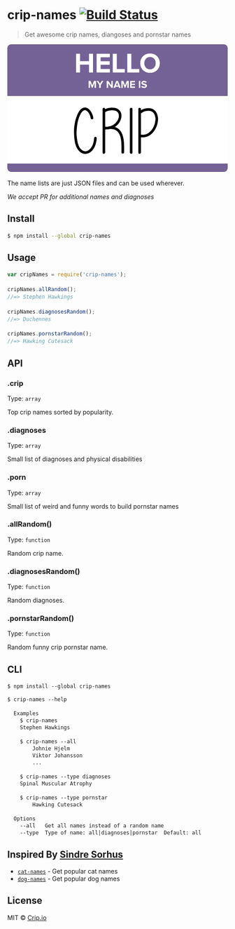 # crip-names [![Build Status](https://travis-ci.org/crip/crip-names.svg)](https://travis-ci.org/crip/crip-names)

> Get awesome crip names, diangoses and pornstar names

<img src="crip-names.svg" alt="Crip Names">

The name lists are just JSON files and can be used wherever.

_We accept PR for additional names and diagnoses_

## Install

```sh
$ npm install --global crip-names
```

## Usage

```javascript
var cripNames = require('crip-names');

cripNames.allRandom();
//=> Stephen Hawkings

cripNames.diagnosesRandom();
//=> Duchennes

cripNames.pornstarRandom();
//=> Hawking Cutesack
```

## API

### .crip

Type: `array`

Top crip names sorted by popularity.

### .diagnoses

Type: `array`

Small list of diagnoses and physical disabilities

### .porn

Type: `array`

Small list of weird and funny words to build pornstar names

### .allRandom()

Type: `function`

Random crip name.

### .diagnosesRandom()

Type: `function`

Random diagnoses.

### .pornstarRandom()

Type: `function`

Random funny crip pornstar name.


## CLI

```
$ npm install --global crip-names
```

```
$ crip-names --help

  Examples
    $ crip-names
    Stephen Hawkings

    $ crip-names --all
		Johnie Hjelm
		Viktor Johansson
		...

    $ crip-names --type diagnoses
    Spinal Muscular Atrophy

    $ crip-names --type pornstar
		Hawking Cutesack

  Options
    --all   Get all names instead of a random name
    --type  Type of name: all|diagnoses|pornstar  Default: all
```

## Inspired By [Sindre Sorhus](http://sindresorhus.com)

- [`cat-names`](https://github.com/sindresorhus/cat-names) - Get popular cat names
- [`dog-names`](https://github.com/sindresorhus/dog-names) - Get popular dog names

## License

MIT © [Crip.io](http://crip.io/)
